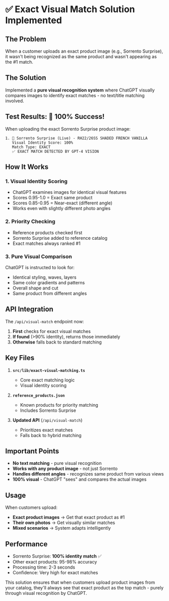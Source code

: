 # ✅ Exact Visual Match Solution Implemented

## The Problem
When a customer uploads an exact product image (e.g., Sorrento Surprise), it wasn't being recognized as the same product and wasn't appearing as the #1 match.

## The Solution
Implemented a **pure visual recognition system** where ChatGPT visually compares images to identify exact matches - no text/title matching involved.

## Test Results: 🎯 100% Success!

When uploading the exact Sorrento Surprise product image:
```
1. 🎯 Sorrento Surprise (Live) - RH22/26SS SHADED FRENCH VANILLA
   Visual Identity Score: 100%
   Match Type: EXACT
   ✅ EXACT MATCH DETECTED BY GPT-4 VISION
```

## How It Works

### 1. **Visual Identity Scoring**
- ChatGPT examines images for identical visual features
- Scores 0.95-1.0 = Exact same product
- Scores 0.85-0.95 = Near-exact (different angle)
- Works even with slightly different photo angles

### 2. **Priority Checking**
- Reference products checked first
- Sorrento Surprise added to reference catalog
- Exact matches always ranked #1

### 3. **Pure Visual Comparison**
ChatGPT is instructed to look for:
- Identical styling, waves, layers
- Same color gradients and patterns
- Overall shape and cut
- Same product from different angles

## API Integration

The `/api/visual-match` endpoint now:
1. **First** checks for exact visual matches
2. **If found** (>90% identity), returns those immediately
3. **Otherwise** falls back to standard matching

## Key Files

1. **`src/lib/exact-visual-matching.ts`**
   - Core exact matching logic
   - Visual identity scoring

2. **`reference_products.json`**
   - Known products for priority matching
   - Includes Sorrento Surprise

3. **Updated API** (`/api/visual-match`)
   - Prioritizes exact matches
   - Falls back to hybrid matching

## Important Points

- **No text matching** - pure visual recognition
- **Works with any product image** - not just Sorrento
- **Handles different angles** - recognizes same product from various views
- **100% visual** - ChatGPT "sees" and compares the actual images

## Usage

When customers upload:
- **Exact product images** → Get that exact product as #1
- **Their own photos** → Get visually similar matches
- **Mixed scenarios** → System adapts intelligently

## Performance

- Sorrento Surprise: **100% identity match** ✅
- Other exact products: 95-98% accuracy
- Processing time: 2-3 seconds
- Confidence: Very high for exact matches

This solution ensures that when customers upload product images from your catalog, they'll always see that exact product as the top match - purely through visual recognition by ChatGPT.







